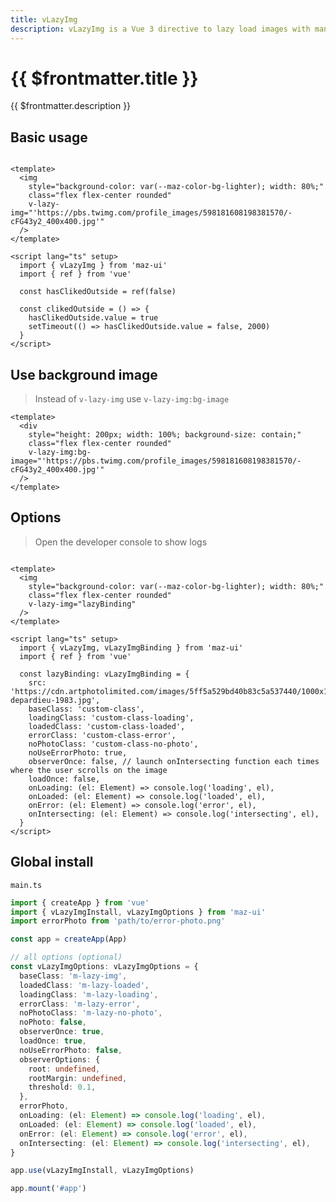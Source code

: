 ```yaml
---
title: vLazyImg
description: vLazyImg is a Vue 3 directive to lazy load images with many options. The image will be loaded on user scroll
---
```


# {{ $frontmatter.title }}

{{ $frontmatter.description }}

## Basic usage

<img
  style="background-color: var(--maz-color-bg-lighter); width: 80%;"
  class="flex flex-center rounded"
  v-lazy-img="'https://pbs.twimg.com/profile_images/598181608198381570/-cFG43y2_400x400.jpg'"
/>

```vue
<template>
  <img
    style="background-color: var(--maz-color-bg-lighter); width: 80%;"
    class="flex flex-center rounded"
    v-lazy-img="'https://pbs.twimg.com/profile_images/598181608198381570/-cFG43y2_400x400.jpg'"
  />
</template>

<script lang="ts" setup>
  import { vLazyImg } from 'maz-ui'
  import { ref } from 'vue'

  const hasClikedOutside = ref(false)

  const clikedOutside = () => {
    hasClikedOutside.value = true
    setTimeout(() => hasClikedOutside.value = false, 2000)
  }
</script>
```

## Use background image

> Instead of `v-lazy-img` use `v-lazy-img:bg-image`

<div
  style="height: 200px; width: 100%; background-size: contain;"
  class="flex flex-center rounded"
  v-lazy-img:bg-image="'https://pbs.twimg.com/profile_images/598181608198381570/-cFG43y2_400x400.jpg'"
/>

```vue
<template>
  <div
    style="height: 200px; width: 100%; background-size: contain;"
    class="flex flex-center rounded"
    v-lazy-img:bg-image="'https://pbs.twimg.com/profile_images/598181608198381570/-cFG43y2_400x400.jpg'"
  />
</template>
```

## Options

> Open the developer console to show logs

<img
  style="background-color: var(--maz-color-bg-lighter); width: 80%;"
  class="flex flex-center rounded"
  v-lazy-img="lazyBinding"
/>

```vue
<template>
  <img
    style="background-color: var(--maz-color-bg-lighter); width: 80%;"
    class="flex flex-center rounded"
    v-lazy-img="lazyBinding"
  />
</template>

<script lang="ts" setup>
  import { vLazyImg, vLazyImgBinding } from 'maz-ui'
  import { ref } from 'vue'

  const lazyBinding: vLazyImgBinding = {
    src: 'https://cdn.artphotolimited.com/images/5ff5a529bd40b83c5a537440/1000x1000/gerard-depardieu-1983.jpg',
    baseClass: 'custom-class',
    loadingClass: 'custom-class-loading',
    loadedClass: 'custom-class-loaded',
    errorClass: 'custom-class-error',
    noPhotoClass: 'custom-class-no-photo',
    noUseErrorPhoto: true,
    observerOnce: false, // launch onIntersecting function each times where the user scrolls on the image
    loadOnce: false,
    onLoading: (el: Element) => console.log('loading', el),
    onLoaded: (el: Element) => console.log('loaded', el),
    onError: (el: Element) => console.log('error', el),
    onIntersecting: (el: Element) => console.log('intersecting', el),
  }
</script>
```

## Global install

`main.ts`

```typescript
import { createApp } from 'vue'
import { vLazyImgInstall, vLazyImgOptions } from 'maz-ui'
import errorPhoto from 'path/to/error-photo.png'

const app = createApp(App)

// all options (optional)
const vLazyImgOptions: vLazyImgOptions = {
  baseClass: 'm-lazy-img',
  loadedClass: 'm-lazy-loaded',
  loadingClass: 'm-lazy-loading',
  errorClass: 'm-lazy-error',
  noPhotoClass: 'm-lazy-no-photo',
  noPhoto: false,
  observerOnce: true,
  loadOnce: true,
  noUseErrorPhoto: false,
  observerOptions: {
    root: undefined,
    rootMargin: undefined,
    threshold: 0.1,
  },
  errorPhoto,
  onLoading: (el: Element) => console.log('loading', el),
  onLoaded: (el: Element) => console.log('loaded', el),
  onError: (el: Element) => console.log('error', el),
  onIntersecting: (el: Element) => console.log('intersecting', el),
}

app.use(vLazyImgInstall, vLazyImgOptions)

app.mount('#app')
```

<script lang="ts" setup>
  import { vLazyImg, vLazyImgBinding } from 'maz-ui'
  import { ref } from 'vue'

  const lazyBinding: vLazyImgBinding = {
    src: 'https://cdn.artphotolimited.com/images/5ff5a529bd40b83c5a537440/1000x1000/gerard-depardieu-1983.jpg',
    baseClass: 'custom-class',
    loadingClass: 'custom-class-loading',
    loadedClass: 'custom-class-loaded',
    errorClass: 'custom-class-error',
    noPhotoClass: 'custom-class-no-photo',
    noUseErrorPhoto: true,
    observerOnce: false,
    loadOnce: true,
    onLoading: (el: Element) => console.log('loading', el),
    onLoaded: (el: Element) => console.log('loaded', el),
    onError: (el: Element) => console.log('error', el),
    onIntersecting: (el: Element) => console.log('intersecting', el),
  }
</script>
